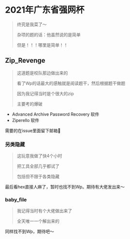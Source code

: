 #  2021年广东省强网杯

> 终究是我菜了～
>
> 杂项的题的话：他虽然说的是简单
>
> 但是！！！哪里是简单！！

##  **Zip_Revenge**

> 这道题是校队那边做出来的
>
> 看了Wp的话最大的感触就是阅读题干，然后根据题干做题
>
> 因为我记得当时是个很大的zip
>
> 主要考的爆破

- Advanced Archive Password Recovery   软件
- Ziperello 软件

需要的在issue里面留下邮箱📮

###  另类隐藏

> 这玩意我做了快4个小时
>
> 把工具全部几乎都试了
>
> 包括但不限于各类隐藏

最后看hex直接人麻了，暂时也找不到Wp。期待有大佬发出来～

###  baby_file

> 我记得当时有个大佬做出来了
>
> 全天唯一一个解出来的

同样找不到Wp，期待吧～

